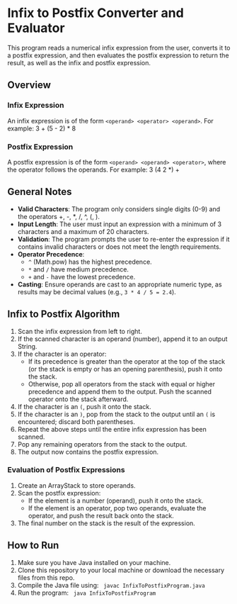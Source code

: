 # Infix to Postfix Converter and Evaluator

This program reads a numerical infix expression from the user, converts it to a postfix expression, and then evaluates the postfix expression to return the result, as well as the infix and postfix expression. 

## Overview

### Infix Expression
An infix expression is of the form `<operand> <operator> <operand>`. For example: 3 + (5 - 2) * 8
 

### Postfix Expression
A postfix expression is of the form `<operand> <operand> <operator>`, where the operator follows the operands. For example: 3 (4 2 *) +


## General Notes
- **Valid Characters**: The program only considers single digits (0-9) and the operators +, -, *, /, ^, (, ).
- **Input Length**: The user must input an expression with a minimum of 3 characters and a maximum of 20 characters.
- **Validation**: The program prompts the user to re-enter the expression if it contains invalid characters or does not meet the length requirements.
- **Operator Precedence**: 
  - `^` (Math.pow) has the highest precedence.
  - `*` and `/` have medium precedence.
  - `+` and `-` have the lowest precedence.
- **Casting**: Ensure operands are cast to an appropriate numeric type, as results may be decimal values (e.g., `3 * 4 / 5 = 2.4`).

## Infix to Postfix Algorithm
1. Scan the infix expression from left to right.
2. If the scanned character is an operand (number), append it to an output String.
3. If the character is an operator:
   - If its precedence is greater than the operator at the top of the stack (or the stack is empty or has an opening parenthesis), push it onto the stack.
   - Otherwise, pop all operators from the stack with equal or higher precedence and append them to the output. Push the scanned operator onto the stack afterward.
4. If the character is an `(`, push it onto the stack.
5. If the character is an `)`, pop from the stack to the output until an `(` is encountered; discard both parentheses.
6. Repeat the above steps until the entire infix expression has been scanned.
7. Pop any remaining operators from the stack to the output.
8. The output now contains the postfix expression.

### Evaluation of Postfix Expressions
1. Create an ArrayStack to store operands.
2. Scan the postfix expression:
   - If the element is a number (operand), push it onto the stack.
   - If the element is an operator, pop two operands, evaluate the operator, and push the result back onto the stack.
3. The final number on the stack is the result of the expression.

## How to Run
1. Make sure you have Java installed on your machine.
2. Clone this repository to your local machine or download the necessary files from this repo.
3. Compile the Java file using:
``` javac InfixToPostfixProgram.java```
4. Run the program:
``` java InfixToPostfixProgram```










